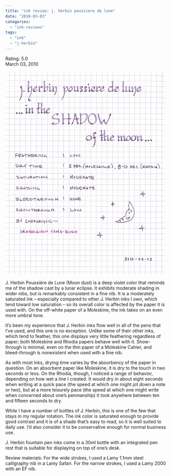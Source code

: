 ```yaml
---
title: "ink review: j. herbin poussiere de lune"
date: "2010-03-03"
categories: 
  - "ink-reviews"
tags: 
  - "ink"
  - "j-herbin"
---
```


Rating: 5.0  
March 03, 2010

![](lune.jpg)
  
J. Herbin Poussière de Lune (Moon dust) is a deep violet color that reminds me of the shadow cast by a lunar eclipse. It exhibits moderate shading in wider nibs, but is remarkably consistent in a fine nib. It is a moderately saturated ink – especially compared to other J. Herbin inks I own, which tend toward low saturation – so its overall color is affected by the paper it is used with. On the off-white paper of a Moleskine, the ink takes on an even more umbral tone.

It’s been my experience that J. Herbin inks flow well in all of the pens that I’ve used, and this one is no exception. Unlike some of their other inks, which tend to feather, this one displays very little feathering regardless of paper; both Moleskine and Rhodia papers behave well with it. Show-through is minimal, even on the thin paper of a Moleskine Cahier, and bleed-through is nonexistent when used with a fine nib.

As with most inks, drying time varies by the absorbency of the paper in question. On an absorbent paper like Moleskine, it is dry to the touch in two seconds or less. On the Rhodia, though, I noticed a range of behavior, depending on how wet a line I created. It would dry in about eight seconds when writing at a quick pace (the speed at which one might jot down a note or two), but at a more leisurely pace (the speed at which one might write when concerned about one’s penmanship) it took anywhere between ten and fifteen seconds to dry.

While I have a number of bottles of J. Herbin, this is one of the few that stays in my regular rotation. The ink color is saturated enough to provide good contrast and it is of a shade that’s easy to read, so it is well suited to daily use. I’d also consider it to be conservative enough for normal business use.

J. Herbin fountain pen inks come in a 30ml bottle with an integrated pen rest that is suitable for displaying on top of one’s desk.

Review materials: For the wide strokes, I used a Lamy 1.1mm steel calligraphy nib in a Lamy Safari. For the narrow strokes, I used a Lamy 2000 with an EF nib.
